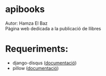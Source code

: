 # apibooks

Autor: Hamza El Baz  
Pàgina web dedicada a la publicació de llibres
# Requeriments:

 - django-disqus ([documentació](https://django-disqus.readthedocs.io/en/latest/))
 - pillow ([documentació](https://pillow.readthedocs.io/en/stable/))
